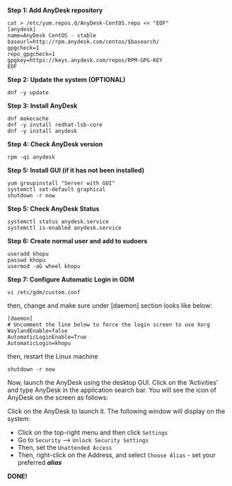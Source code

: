 **Step 1: Add AnyDesk repository**

```
cat > /etc/yum.repos.d/AnyDesk-CentOS.repo << "EOF"
[anydesk]
name=AnyDesk CentOS - stable
baseurl=http://rpm.anydesk.com/centos/$basearch/
gpgcheck=1
repo_gpgcheck=1
gpgkey=https://keys.anydesk.com/repos/RPM-GPG-KEY
EOF
```


**Step 2: Update the system (OPTIONAL)**

```
dnf -y update
```

**Step 3: Install AnyDesk**

```
dnf makecache
dnf -y install redhat-lsb-core
dnf -y install anydesk
```


**Step 4: Check AnyDesk version**

```
rpm -qi anydesk
```

**Step 5: Install GUI (if it has not been installed)**

```
yum groupinstall "Server with GUI"
systemctl set-default graphical
shutdown -r now
```

**Step 5: Check AnyDesk Status**

```
systemctl status anydesk.service
systemctl is-enabled anydesk.service
```


**Step 6: Create normal user and add to sudoers**

```
useradd khopu
passwd khopu
usermod -aG wheel khopu
```

**Step 7: Configure Automatic Login in GDM**

```
vi /etc/gdm/custom.conf
```
then, change and make sure under [daemon] section looks like below:
```
[daemon]
# Uncomment the line below to force the login screen to use Xorg
WaylandEnable=false
AutomaticLoginEnable=True
AutomaticLogin=khopu
```
then, restart the Linux machine
```
shutdown -r now
```


Now, launch the AnyDesk using the desktop GUI. Click on the ‘Activities’ and type AnyDesk in the application search bar. You will see the icon of AnyDesk on the screen as follows:

Click on the AnyDesk to launch it. The following window will display on the system:

- Click on the top-right menu and then click `Settings`
- Go to `Security` --> `Unlock Security Settings`
- Then, set the `Unattended Access`
- Then, right-click on the Address, and select `Choose Alias` - set your preferred **_alias_**


**DONE!**

